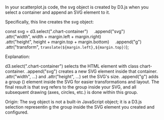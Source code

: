 In your scatterplot.js code, the svg object is created by D3.js when you select a container and append an SVG element to it.

Specifically, this line creates the svg object:


const svg = d3.select(".chart-container")    
	.append("svg")    
	.attr("width", width + margin.left + margin.right)    
	.attr("height", height + margin.top + margin.bottom)    
	.append("g")    
	.attr("transform", `translate(${margin.left},${margin.top})`);


Explanation:

d3.select(".chart-container") selects the HTML element with class chart-container.
	.append("svg") creates a new SVG element inside that container.
	.attr("width", ...) and .attr("height", ...) set the SVG's size.
	.append("g") adds a group (<g>) element inside the SVG for easier transformations and layout.
The final result is that svg refers to the <g> group inside your SVG, and all subsequent drawing
 (axes, circles, etc.) is done within this group.
 
Origin:	The svg object is not a built-in JavaScript object; it is a D3.js selection representin
  g the <g> group inside the SVG element you created and configured.